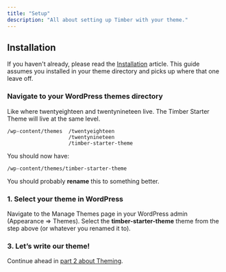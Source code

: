 ```yaml
---
title: "Setup"
description: "All about setting up Timber with your theme."
---
```


## Installation

If you haven't already, please read the [Installation](/docs/installation/) article. This guide assumes you installed in your theme directory and picks up where that one leave off.

### Navigate to your WordPress themes directory

Like where twentyeighteen and twentynineteen live. The Timber Starter Theme will live at the same level.

	/wp-content/themes	/twentyeighteen
						/twentynineteen
						/timber-starter-theme

You should now have:

	/wp-content/themes/timber-starter-theme

You should probably **rename** this to something better.

### 1. Select your theme in WordPress

Navigate to the Manage Themes page in your WordPress admin (Appearance => Themes). Select the **timber-starter-theme** theme from the step above (or whatever you renamed it to).

### 3. Let’s write our theme!

Continue ahead in [part 2 about Theming](https://timber.github.io/docs/getting-started/theming/).
